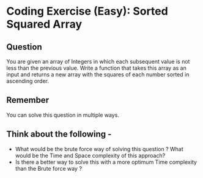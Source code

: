 # Coding Exercise (Easy): Sorted Squared Array
## Question
You are given an array of Integers in which each subsequent value is not less than the previous value. Write a function that takes this array as an input and returns a new array with the squares of each number sorted in ascending order.

## Remember
You can solve this question in multiple ways.

## Think about the following -
- What would be the brute force way of solving this question ? What would be the Time and Space complexity of this approach?
- Is there a better way to solve this with a more optimum Time complexity than the Brute force way ?